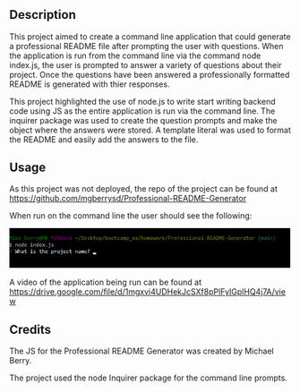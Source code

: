 # <professional-readme-generator>

## Description

This project aimed to create a command line application that could generate a professional README file after prompting the user with questions. When the application is run from the command line via the command node index.js, the user is prompted to answer a variety of questions about their project. Once the questions have been answered a professionally formatted README is generated with thier responses.

This project highlighted the use of node.js to write start writing backend code using JS as the entire application is run via the command line. The inquirer package was used to create the question prompts and make the object where the answers were stored. A template literal was used to format the README and easily add the answers to the file.

## Usage

As this project was not deployed, the repo of the project can be found at https://github.com/mgberrysd/Professional-README-Generator

When run on the command line the user should see the following:

![README generator question prompt when run from the command line](assets/readme_cli.png)

A video of the application being run can be found at https://drive.google.com/file/d/1mgxvi4UDHekJcSXf8pPlFyIGplHQ4j7A/view

## Credits

The JS for the Professional README Generator was created by Michael Berry.

The project used the node Inquirer package for the command line prompts.